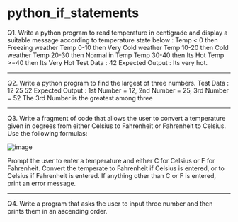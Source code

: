 # python_if_statements
Q1. 
Write a python program to read temperature in centigrade and display a suitable message according to temperature state below : 
Temp < 0 then Freezing weather
Temp 0-10 then Very Cold weather
Temp 10-20 then Cold weather
Temp 20-30 then Normal in Temp
Temp 30-40 then Its Hot
Temp >=40 then Its Very Hot
Test Data :
42
Expected Output :
Its very hot.

-- ---------------------------------------------------------------
Q2. Write a python program to find the largest of three numbers. 
Test Data : 12 25 52
Expected Output :
1st Number = 12,        2nd Number = 25,        3rd Number = 52
The 3rd Number is the greatest among three

-- -------------------------------------------------------------
Q3. Write a fragment of code that allows the user to convert a temperature given in degrees from either Celsius to Fahrenheit or Fahrenheit to Celsius. Use the following formulas:


 ![image](https://github.com/user-attachments/assets/2e1f1310-1632-4d76-bee3-1d6e5e5ca761)
 

Prompt the user to enter a temperature and either C for Celsius or F for Fahrenheit. Convert the temperate to Fahrenheit if Celsius is entered, or to Celsius if Fahrenheit is entered. If anything other than C or F is entered, print an error message.
-- ------------------------------------------------------------
Q4. Write a program that asks the user to input three number and then prints them in an ascending order.

